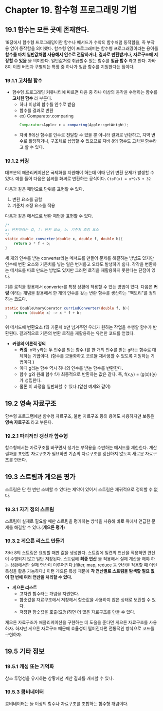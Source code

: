 # Chapter 19. 함수형 프로그래밍 기법

## 19.1 함수는 모든 곳에 존재한다.
18장에서 함수형 프로그래밍이란 함수나 메서드가 수학의 함수처럼 동작함을, 즉 부작용 없이 동작함을 의미했다. 
함수형 언어 프로그래머는 함수형 프로그래밍이라는 용어를 __함수를 마치 일반값처럼 사용해서 인수로 전달하거나, 결과로 반환받거나, 자료구조에 저장할 수 있음__ 을 의미한다.
일반값처럼 취급할수 있는 함수를 __일급 함수__ 라고 한다. 자바 8이 이전 버전과 구별되는 특징 중 하나가 일급 함수를 지원한다는 점이다.


### 19.1.1 고차원 함수
* 함수형 프로그래밍 커뮤니티에 따르면 다음 중 하나 이상의 동작을 수행하는 함수를 __고차원 함수__ 라 부른다.
    * 하나 이상의 함수를 인수로 받음
    * 함수를 결과로 반환
    * ex) Comparator.comparing
        ```java
        Comparator<Apple> c = comparing(Apple::getWeight);
        ```
    * 자바 8에선 함수를 인수로 전달할 수 있을 뿐 아니라 결과로 반환하고, 지역 변수로 할당하거나, 구조체로 삽입할 수 있으므로 자바 8의 함수도 고차원 함수라고 할 수 있다.


### 19.1.2 커링
대부분의 애플리케이션은 국제화를 지원해야 하는데 이때 단위 변환 문제가 발생할 수 있다.
예를 들어 다음은 섭씨를 화씨로 변환하는 공식이다.
``` CtoF(x) = x*9/5 + 32 ```

다음과 같은 패턴으로 단위를 표현할 수 있다.
1. 변환 요소를 곱함
2. 기준치 조정 요소를 적용

다음과 같은 메서드로 변환 패턴을 표현할 수 있다.
```java 
/*
x: 변환하려는 값, f: 변환 요소, b: 기준치 조정 요소
*/
static double converter(double x, double f, double b){ 
    return x * f + b;
}
```
세 개의 인수를 받는 converter라는 메서드를 만들어 문제를 해결하는 방법도 있지만 인수에 변환 요소와 기준치를 넣는 일은 번거롭고 오타도 발생하기 쉽다.
각각을 변환하는 메서드를 따로 만드는 방법도 있지만 그러면 로직을 재활용하지 못한다는 단점이 있다.

기존 로직을 활용해서 converter를 특정 상황에 적용할 수 있는 방법이 있다. 다음은 __커링__ 이라는 개념을 활용해서 한 개의 인수를 갖는 변환 함수를 생산하는 "팩토리"를 정의하는 코드다.
```java
static DoubleUnaryOperator curriedConverter(double f, b){
    return (double x) -> x * f + b;
}
```
위 메서드에 변환요소 f와 기준치 b만 넘겨주면 우리가 원하는 작업을 수행할 함수가 반환된다. 결과적으로 기존의 변환 로직을 재활용하는 유연한 코드를 얻었다.

* __커링의 이론적 정의__
    * __커링__: x와 y라는 두 인수를 받는 함수 f를 한 개의 인수를 받는 g라는 함수로 대체하는 기법이다. (함수를 모듈화하고 코르들 재사용할 수 있도록 지원하는 기법이다.)
    * 이때 g라는 함수 역시 하나의 인수를 받는 함수를 반환한다.
    * 함수 g와 원래 함수 f가 최종적으로 반환하는 값은 같다. 즉, f(x,y) = (g(x))(y) 가 성립한다.
    * 물론 이 과정을 일반화할 수 있다.(앞선 예제와 같이)



## 19.2 영속 자료구조
함수형 프로그램에선 함수형 자료구조, 불변 자료구조 등의 용어도 사용하지만 보통은 __영속 자료구조__ 라고 부른다.


### 19.2.1 파괴적인 갱신과 함수형
함수형에서는 자료구조를 바꾸면서 생기는 부작용을 수반하는 메서드를 제한한다. 
계산 결과를 표현할 자료구조가 필요하면 기존의 자료구조를 갱신하지 않도록 새로운 자료구조를 만든다.



## 19.3 스트림과 게으른 평가
스트림은 단 한 번만 소비할 수 있다는 제약이 있어서 스트림은 재귀적으로 정의할 수 없다. 


### 19.3.1 자기 정의 스트림
스트림이 실제로 필요할 때만 스트림을 평가하는 방식을 사용해 바로 위에서 언급한 문제를 해결할 수 있다.(__게으른 평가__)


### 19.3.2 게으른 리스트 만들기
자바 8의 스트림은 요청할 때만 값을 생성한다. 스트림에 일련의 연산을 적용하면 연산이 수행되지 않고 일단 저장된다. 
스트림에 __최종 연산__ 을 적용해서 실제 계산을 해야 하는 상황에서만 실제 연산이 이루어진다.(filter, map, reduce 등 연산을 적용할 때 이런 특성을 활용 가능하다.)
이런 게으른 특성 때문에 __각 연산별로 스트림을 탐색할 필요 없이 한 번에 여러 연산을 처리할 수 있다.__

* __게으른 리스트__
    * 고차원 함수라는 개념을 지원한다.
    * 함숫값을 자료구조에서 저장해서 함숫값을 사용하지 않은 상태로 보관할 수 있다. 
    * 저장한 함숫값을 호출(요청)하면 더 많은 자료구조를 만들 수 있다.

게으른 자료구조가 애플리케이션을 구현하는 데 도움을 준다면 게으른 자료구조를 사용하자. 하지만 게으른 자료구조 때문에 효율성이 떨어진다면 전통적인 방식으로 코드를 구현하자.



## 19.5 기타 정보
### 19.5.1 캐싱 또는 기억화
참조 투명성을 유지하는 상황에선 계산 결과를 캐시할 수 있다.

### 19.5.3 콤비네이터
콤비네이터는 둘 이상의 함수나 자료구조를 조합하는 함수형 개념이다.
 
